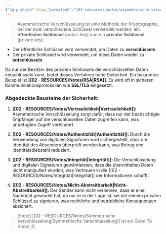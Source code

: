 ```yaml
---
{"dg-publish":true,"permalink":"/02-resources/notes/asymmetrische-verschluesselung/","tags":["kryptografie","it-sicherheit"],"updated":"2024-11-02T17:34:08.000+01:00"}
---
```


>Asymmetrische Verschlüsselung ist eine Methode der Kryptographie, bei der zwei verschiedene Schlüssel verwendet werden: ein **öffentlicher Schlüssel** (public key) und ein **privater Schlüssel** (private key).

- Der öffentliche Schlüssel wird verwendet, um Daten zu **verschlüsseln**.
- Der private Schlüssel wird verwendet, um diese Daten wieder zu **entschlüsseln**.

Da nur der Besitzer des privaten Schlüssels die verschlüsselten Daten entschlüsseln kann, bietet dieses Verfahren hohe Sicherheit. Ein bekanntes Beispiel ist **[[02 - RESOURCES/Notes/RSA\|RSA]]**. Es wird oft in sicheren Kommunikationsprotokollen wie **SSL/TLS** eingesetzt.

### Abgedeckte Bausteine der Sicherheit:

1. **[[02 - RESOURCES/Notes/Vertraulichkeit\|Vertraulichkeit]]:** Asymmetrische Verschlüsselung sorgt dafür, dass nur der beabsichtigte Empfänger auf die verschlüsselten Daten zugreifen kann, was unbefugten Zugriff verhindert.

2. **[[02 - RESOURCES/Notes/Authentizität\|Authentizität]]:** Durch die Verwendung von digitalen Signaturen wird sichergestellt, dass die Identität des Absenders überprüft werden kann, was Betrug und Identitätsdiebstahl reduziert.

3. **[[02 - RESOURCES/Notes/Integrität\|Integrität]]:** Die Verschlüsselung und digitalen Signaturen gewährleisten, dass die übermittelten Daten nicht manipuliert wurden, was Vertrauen in die [[02 - RESOURCES/Notes/Integrität\|Integrität]] der Informationen schafft.

4. **[[02 - RESOURCES/Notes/Nicht-Abstreitbarkeit\|Nicht-Abstreitbarkeit]]:** Der Sender kann nicht verneinen, dass er eine Nachricht gesendet hat, da nur er in der Lage ist, sie mit seinem privaten Schlüssel zu signieren, was rechtliche und betriebliche Konsequenzen absichert.


>[!note] [[02 - RESOURCES/Notes/Symmetrische Verschlüsselung\|Symmetrische Verschlüsselung]] ist ein Good To Know ;D